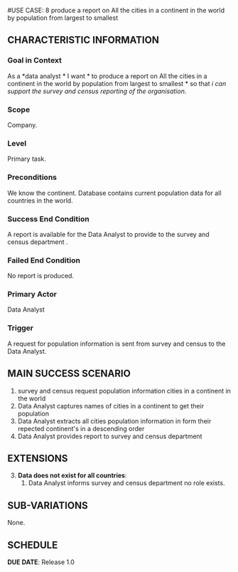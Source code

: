 #USE CASE: 8 produce a report on All the cities in a continent in the world by population from largest to smallest 

## CHARACTERISTIC INFORMATION

### Goal in Context

As a *data analyst * I want * to produce a report on All the cities in a continent in the world by population from largest to smallest * so that *i can support the survey and census reporting of the organisation.*

### Scope

Company.

### Level

Primary task.

### Preconditions

We know the continent. Database contains current population data for all countries in the world.

### Success End Condition

A report is available for the Data Analyst to provide to the survey and census department  .

### Failed End Condition

No report is produced.

### Primary Actor

Data Analyst

### Trigger

A request for population information is sent from survey and census to the Data Analyst.

## MAIN SUCCESS SCENARIO

1. survey and census request population information cities in a continent in the world  
2. Data Analyst captures names of cities in a continent to get their population
3. Data Analyst  extracts all cities population information in form their repected continent's  in a descending order 
4. Data Analyst provides report to survey and census  department 

## EXTENSIONS

3. **Data does not exist for all countries**:
    1. Data Analyst informs survey and census department no role exists.

## SUB-VARIATIONS

None.

## SCHEDULE

**DUE DATE**: Release 1.0
